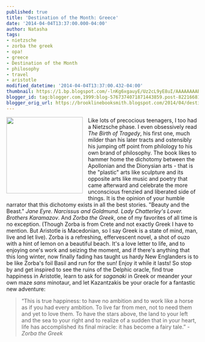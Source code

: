 ```yaml
---
published: true
title: 'Destination of the Month: Greece'
date: '2014-04-04T13:37:00.000-04:00'
author: Natasha
tags:
- nietzsche
- zorba the greek
- opa!
- greece
- Destination of the Month
- philosophy
- travel
- aristotle
modified_datetime: '2014-04-04T13:37:00.432-04:00'
thumbnail: https://1.bp.blogspot.com/-lnKg6xgauyE/Uz2cL9yE8uI/AAAAAAAABf8/k5OAdFifWe4/s72-c/C88E354C-3097-42D4-A33F-70082DB86C5A.jpg
blogger_id: tag:blogger.com,1999:blog-5767374071871443859.post-8221668198538245013
blogger_orig_url: https://brooklinebooksmith.blogspot.com/2014/04/destination-of-month-greece.html
---
```


<div class="separator" style="clear: both; text-align: center;"><a href="https://1.bp.blogspot.com/-lnKg6xgauyE/Uz2cL9yE8uI/AAAAAAAABf8/k5OAdFifWe4/s1600/C88E354C-3097-42D4-A33F-70082DB86C5A.jpg" imageanchor="1" style="clear: left; float: left; margin-bottom: 1em; margin-right: 1em;"><img border="0" src="https://1.bp.blogspot.com/-lnKg6xgauyE/Uz2cL9yE8uI/AAAAAAAABf8/k5OAdFifWe4/s1600/C88E354C-3097-42D4-A33F-70082DB86C5A.jpg" height="200" width="200" /></a></div>Like lots of precocious teenagers, I too had a Nietzsche phase. I even obsessively read <i>The Birth of Tragedy</i>, his first one, much milder than his later tracts and ostensibly his jumping off point from philology to his own brand of philosophy. The book likes to hammer home the dichotomy between the Apollonian and the Dionysian arts - that is the "plastic" arts like sculpture and its opposite arts like music and poetry that came afterward and celebrate the more unconscious frenzied and liberated side of things. It is the opinion of your humble narrator that this dichotomy exists in all the best stories. "Beauty and the Beast." <i>Jane Eyre. Narcissus and Goldmund. Lady Chatterley's Lover. Brothers Karamazov</i>. And <i>Zorba the Greek</i>, one of my favorites of all time is no exception. (Though Zorba is from Crete and not exactly Greek I have to mention. But Aristotle is Macedonian, so I say Greek is a state of mind, man, live and let live). Zorba is a refreshing, effervescent novel, a shot of ouzo with a hint of lemon on a beautiful beach. It's a love letter to life, and to enjoying one's work and seizing the moment, and if there's anything that this long winter, now finally fading has taught us hardy New Englanders is to be like Zorba's foil Basil and run for the sun! Enjoy it while it lasts! So stop by and get inspired to see the ruins of the Delphic oracle, find true happiness in Aristotle, learn to ask for <i>saganaki </i>in Greek or meander your own maze <i>sans</i> minotaur, and let Kazantzakis be your oracle for a fantastic new adventure:<br /><blockquote class="tr_bq">“This is true happiness: to have no ambition and to work like a horse as if you had every ambition. To live far from men, not to need them and yet to love them. To have the stars above, the land to your left and the sea to your right and to realize of a sudden that in your heart, life has accomplished its final miracle: it has become a fairy tale.” -<i>Zorba the Greek</i></blockquote>